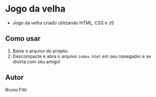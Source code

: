 # Jogo da velha 
- Jogo da velha criado utilizando HTML, CSS e JS
## Como usar 
1. Baixe o arquivo do projeto.
2. Descompacte e abra o arquivo `index.html` em seu navegador e se divirta com seu amigo!
## Autor
Bruno Fitti
